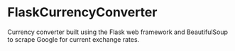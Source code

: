 # FlaskCurrencyConverter
Currency converter built using the Flask web framework and BeautifulSoup to scrape Google for current exchange rates.
